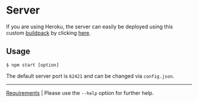 Server
======
If you are using Heroku, the server can easily be deployed using this
custom [buildpack](https://github.com/cuhsat/heroku-buildpack-pssst) by
clicking [here](https://heroku.com/deploy).

Usage
-----
```
$ npm start [option]
```

The default server port is `62421` and can be changed via `config.json`.

----
[Requirements](package.json) |
Please use the `--help` option for further help.